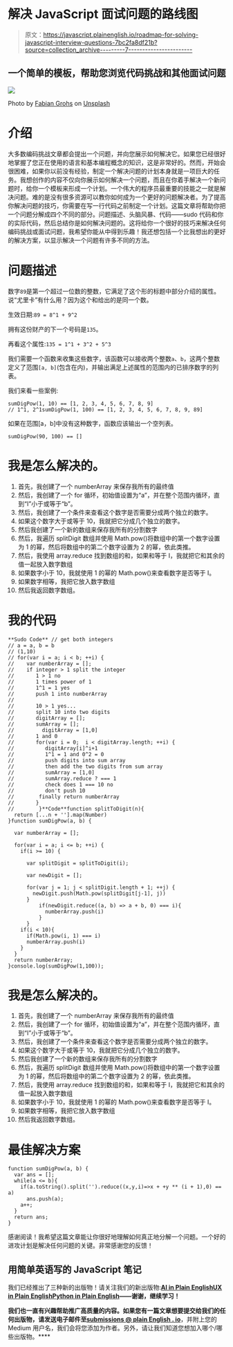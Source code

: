 # 解决 JavaScript 面试问题的路线图

> 原文：<https://javascript.plainenglish.io/roadmap-for-solving-javascript-interview-questions-7bc2fa8df21b?source=collection_archive---------7----------------------->

## 一个简单的模板，帮助您浏览代码挑战和其他面试问题

![](img/81ff48ee986625dc2c479a19b1e24332.png)

Photo by [Fabian Grohs](https://unsplash.com/@grohsfabian?utm_source=unsplash&utm_medium=referral&utm_content=creditCopyText) on [Unsplash](https://unsplash.com/s/photos/coding?utm_source=unsplash&utm_medium=referral&utm_content=creditCopyText)

# 介绍

大多数编码挑战文章都会提出一个问题，并向您展示如何解决它。如果您已经很好地掌握了您正在使用的语言和基本编程概念的知识，这是非常好的。然而，开始会很困难，如果你以前没有经验，制定一个解决问题的计划本身就是一项巨大的任务。我想创作的内容不仅向你展示如何解决一个问题，而且在你着手解决一个新问题时，给你一个模板来形成一个计划。一个伟大的程序员最重要的技能之一就是解决问题。难的是没有很多资源可以教你如何成为一个更好的问题解决者。为了提高你解决问题的技巧，你需要在写一行代码之前制定一个计划。这篇文章将帮助你把一个问题分解成四个不同的部分。问题描述、头脑风暴、代码——sudo 代码和你的实际代码，然后总结你是如何解决问题的。这将给你一个很好的技巧来解决任何编码挑战或面试问题，我希望你能从中得到乐趣！我还想包括一个比我想出的更好的解决方案，以显示解决一个问题有许多不同的方法。

# 问题描述

数字`89`是第一个超过一位数的整数，它满足了这个形的标题中部分介绍的属性。说“尤里卡”有什么用？因为这个和给出的是同一个数。

生效日期:`89 = 8^1 + 9^2`

拥有这份财产的下一个号码是`135`。

再看这个属性:`135 = 1^1 + 3^2 + 5^3`

我们需要一个函数来收集这些数字，该函数可以接收两个整数`a`、`b`，这两个整数定义了范围`[a, b]`(包含在内)，并输出满足上述属性的范围内的已排序数字的列表。

我们来看一些案例:

```
sumDigPow(1, 10) == [1, 2, 3, 4, 5, 6, 7, 8, 9]
// 1^1, 2^1sumDigPow(1, 100) == [1, 2, 3, 4, 5, 6, 7, 8, 9, 89]
```

如果在范围[a，b]中没有这种数字，函数应该输出一个空列表。

```
sumDigPow(90, 100) == []
```

# 我是怎么解决的。

1.  首先，我创建了一个 numberArray 来保存我所有的最终值
2.  然后，我创建了一个 for 循环，初始值设置为“a”，并在整个范围内循环，直到“I”小于或等于“b”。
3.  然后，我创建了一个条件来查看这个数字是否需要分成两个独立的数字。
4.  如果这个数字大于或等于 10，我就把它分成几个独立的数字。
5.  然后我创建了一个新的数组来保存我所有的分割数字
6.  然后，我遍历 splitDigit 数组并使用 Math.pow()将数组中的第一个数字设置为 1 的幂，然后将数组中的第二个数字设置为 2 的幂，依此类推。
7.  然后，我使用 array.reduce 找到数组的和，如果和等于 I，我就把它和其余的值一起放入数字数组
8.  如果数字小于 10，我就使用 1 的幂的 Math.pow()来查看数字是否等于 I。
9.  如果数字相等，我把它放入数字数组
10.  然后我返回数字数组。

# 我的代码

```
**Sudo Code** // get both integers 
// a = a, b = b
// (1,10)
// for(var i = a; i < b; ++i) {
//    var numberArray = [];
//    if integer > 1 split the integer
//       1 > 1 no
//       1 times power of 1
//       1^1 = 1 yes
//       push 1 into numberArray
//        
//       10 > 1 yes...
//       split 10 into two digits
//       digitArray = [];
//       sumArray = [];
//         digitArray = [1,0]
//       1 and 0
//       for(var i = 0;  i < digitArray.length; ++i) {
//          digitArray[i]^i+1 
//          1^1 = 1 and 0^2 = 0 
//          push digits into sum array
//          then add the two digits from sum array
//          sumArray = [1,0]
//          sumArray.reduce ? === 1
//          check does 1 === 10 no
//          don't push 10
//        finally return numberArray
//       }
//        }**Code**function splitToDigit(n){
  return [...n + ''].map(Number)
}function sumDigPow(a, b) {

  var numberArray = [];

  for(var i = a; i <= b; ++i) {
    if(i >= 10) {

      var splitDigit = splitToDigit(i);

      var newDigit = [];

      for(var j = 1; j < splitDigit.length + 1; ++j) {
        newDigit.push(Math.pow(splitDigit[j-1], j))
      }
          if(newDigit.reduce((a, b) => a + b, 0) === i){
            numberArray.push(i)
          }
      }
    if(i < 10){
      if(Math.pow(i, 1) === i)
      numberArray.push(i)
    }
  }
  return numberArray;
}console.log(sumDigPow(1,100));
```

# 我是怎么解决的。

1.  首先，我创建了一个 numberArray 来保存我所有的最终值
2.  然后，我创建了一个 for 循环，初始值设置为“a”，并在整个范围内循环，直到“I”小于或等于“b”。
3.  然后，我创建了一个条件来查看这个数字是否需要分成两个独立的数字。
4.  如果这个数字大于或等于 10，我就把它分成几个独立的数字。
5.  然后我创建了一个新的数组来保存我所有的分割数字
6.  然后，我遍历 splitDigit 数组并使用 Math.pow()将数组中的第一个数字设置为 1 的幂，然后将数组中的第二个数字设置为 2 的幂，依此类推。
7.  然后，我使用 array.reduce 找到数组的和，如果和等于 I，我就把它和其余的值一起放入数字数组
8.  如果数字小于 10，我就使用 1 的幂的 Math.pow()来查看数字是否等于 I。
9.  如果数字相等，我把它放入数字数组
10.  然后我返回数字数组。

# 最佳解决方案

```
function sumDigPow(a, b) {
  var ans = [];
  while(a <= b){
    if(a.toString().split('').reduce((x,y,i)=>x + +y ** (i + 1),0) == a)
      ans.push(a);
    a++;
  }
  return ans;
}
```

感谢阅读！我希望这篇文章能让你很好地理解如何真正地分解一个问题。一个好的进攻计划是解决任何问题的关键。非常感谢您的反馈！

## **用简单英语写的 JavaScript 笔记**

我们已经推出了三种新的出版物！请关注我们的新出版物:[**AI in Plain English**](https://medium.com/ai-in-plain-english)[**UX in Plain English**](https://medium.com/ux-in-plain-english)[**Python in Plain English**](https://medium.com/python-in-plain-english)**——谢谢，继续学习！**

**我们也一直有兴趣帮助推广高质量的内容。如果您有一篇文章想要提交给我们的任何出版物，请发送电子邮件至[**submissions @ plain English . io**](mailto:submissions@plainenglish.io)**，并附上您的 Medium 用户名，我们会将您添加为作者。另外，请让我们知道您想加入哪个/哪些出版物。****